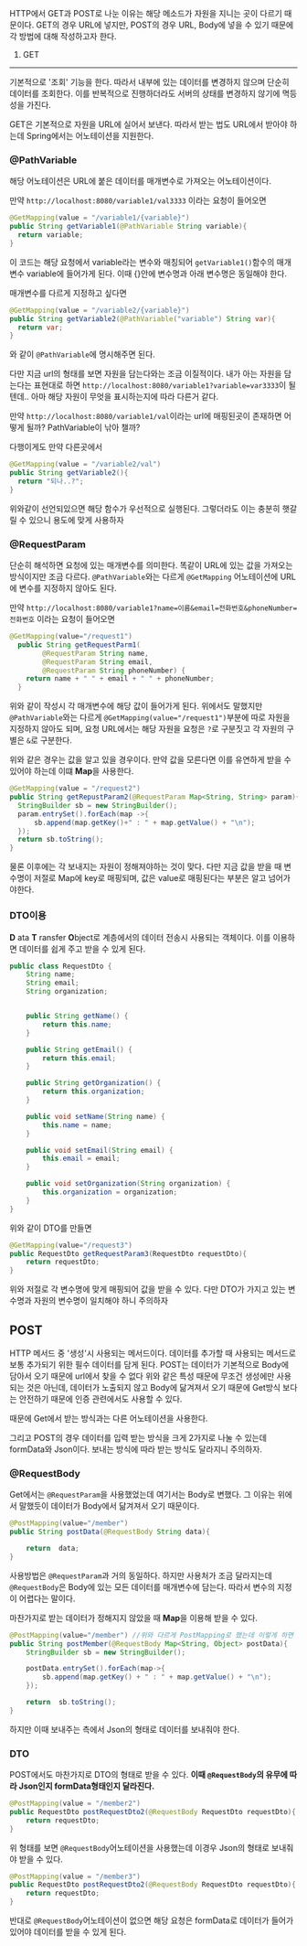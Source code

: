 HTTP에서 GET과 POST로 나눈 이유는 해당 메소드가 자원을 지니는 곳이 다르기 때문이다. GET의 경우 URL에 넣지만, POST의 경우 URL, Body에 넣을 수 있기 때문에 각 방법에 대해 작성하고자 한다.

1. GET
------

기본적으로 '조회' 기능을 한다. 따라서 내부에 있는 데이터를 변경하지 않으며 단순히 데이터를 조회한다. 이를 반복적으로 진행하더라도 서버의 상태를 변경하지 않기에 멱등성을 가진다.

GET은 기본적으로 자원을 URL에 실어서 보낸다. 따라서 받는 법도 URL에서 받아야 하는데 Spring에서는 어노테이션을 지원한다.

### @PathVariable

해당 어노테이션은 URL에 붙은 데이터를 매개변수로 가져오는 어노테이션이다.

만약 `http://localhost:8080/variable1/val3333` 이라는 요청이 들어오면

```java
@GetMapping(value = "/variable1/{variable}")
public String getVariable1(@PathVariable String variable){
  return variable;
}
```

이 코드는 해당 요청에서 variable라는 변수와 매칭되어 `getVariable1()`함수의 매개변수 variable에 들어가게 된다. 이때 {}안에 변수명과 아래 변수명은 동일해야 한다.

매개변수를 다르게 지정하고 싶다면

```java
@GetMapping(value = "/variable2/{variable}")
public String getVariable2(@PathVariable("variable") String var){
  return var;
}
```

와 같이 `@PathVariable`에 명시해주면 된다.

다만 지금 url의 형태를 보면 자원을 담는다와는 조금 이질적이다. 내가 아는 자원을 담는다는 표현대로 하면 `http://localhost:8080/variable1?variable=var3333`이 될텐데.. 아마 해당 자원이 무엇을 표시하는지에 따라 다른거 같다.

만약 `http://localhost:8080/variable1/val`이라는 url에 매핑된곳이 존재하면 어떻게 될까? PathVariable이 낚아 챌까?

다행이게도 만약 다른곳에서

```java
@GetMapping(value = "/variable2/val")
public String getVariable2(){
  return "되나..?";
}
```

위와같이 선언되있으면 해당 함수가 우선적으로 실행된다. 그렇더라도 이는 충분히 햇갈릴 수 있으니 용도에 맞게 사용하자

### @RequestParam

단순히 해석하면 요청에 있는 매개변수를 의미한다. 똑같이 URL에 있는 값을 가져오는 방식이지만 조금 다르다. `@PathVariable`와는 다르게 `@GetMapping` 어노테이션에 URL에 변수를 지정하지 않아도 된다.

만약 `http://localhost:8080/variable1?name=이름&email=전화번호&phoneNumber=전화번호` 이라는 요청이 들어오면

```java
@GetMapping(value="/request1")
  public String getRequestParm1(
        @RequestParam String name,
        @RequestParam String email,
        @RequestParam String phoneNumber) {
    return name + " " + email + " " + phoneNumber;
  }
```

위와 같이 작성시 각 매개변수에 해당 값이 들어가게 된다. 위에서도 말했지만 `@PathVariable`와는 다르게 `@GetMapping(value="/request1")`부분에 따로 자원을 지정하지 않아도 되며, 요청 URL에서는 해당 자원을 요청은 `?`로 구분짓고 각 자원의 구별은 `&`로 구분한다.

위와 같은 경우는 값을 알고 있을 경우이다. 만약 값을 모른다면 이를 유연하게 받을 수 있어야 하는데 이떄 **Map**을 사용한다.

```java
@GetMapping(value = "/request2")
public String getRepustParam2(@RequestParam Map<String, String> param){
  StringBuilder sb = new StringBuilder();
  param.entrySet().forEach(map ->{
      sb.append(map.getKey()+" : " + map.getValue() + "\n");
  });
  return sb.toString();
}
```

물론 이후에는 각 보내지는 자원이 정해져야하는 것이 맞다. 다만 지금 값을 받을 때 변수명이 저절로 Map에 key로 매핑되며, 값은 value로 매핑된다는 부분은 알고 넘어가야한다.

### DTO이용

**D** ata **T** ransfer **O**bject로 계층에서의 데이터 전송시 사용되는 객체이다. 이를 이용하면 데이터를 쉽게 주고 받을 수 있게 된다.

```java
public class RequestDto {
    String name;
    String email;
    String organization;


    public String getName() {
        return this.name;
    }

    public String getEmail() {
        return this.email;
    }

    public String getOrganization() {
        return this.organization;
    }

    public void setName(String name) {
        this.name = name;
    }

    public void setEmail(String email) {
        this.email = email;
    }

    public void setOrganization(String organization) {
        this.organization = organization;
    }
}
```

위와 같이 DTO를 만들면

```java
@GetMapping(value="/request3")
public RequestDto getRequestParam3(RequestDto requestDto){
    return requestDto;
}
```

위와 저절로 각 변수명에 맞게 매핑되어 값을 받을 수 있다. 다만 DTO가 가지고 있는 변수명과 자원의 변수명이 일치해야 하니 주의하자

POST
----

HTTP 메서드 중 '생성'시 사용되는 메서드이다. 데이터를 추가할 때 사용되는 메서드로 보통 추가되기 위한 필수 데이터를 담게 된다. POST는 데이터가 기본적으로 Body에 담아서 오기 때문에 url에서 찾을 수 없다 위와 같은 특성 때문에 무조건 생성에만 사용되는 것은 아닌데, 데이터가 노출되지 않고 Body에 닮겨져서 오기 때문에 Get방식 보다는 안전하기 때문에 인증 관련에서도 사용할 수 있다.

때문에 Get에서 받는 방식과는 다른 어노테이션을 사용한다.

그리고 POST의 경우 데이터를 입력 받는 방식을 크게 2가지로 나눌 수 있는데 formData와 Json이다. 보내는 방식에 따라 받는 방식도 달라지니 주의하자.

### @RequestBody

Get에서는 `@RequestParam`을 사용했었는데 여기서는 Body로 변했다. 그 이유는 위에서 말했듯이 데이터가 Body에서 닮겨져서 오기 때문이다.

```java
@PostMapping(value="/member")
public String postData(@RequestBody String data){

    return  data;
}
```

사용방법은 `@RequestParam`과 거의 동일하다. 하지만 사용처가 조금 달라지는데 `@RequestBody`은 Body에 있는 모든 데이터를 매개변수에 담는다. 따라서 변수의 지정이 어렵다는 말이다.

마찬가지로 받는 데이터가 정해지지 않았을 때 **Map**을 이용해 받을 수 있다.

```java
@PostMapping(value="/member") //위와 다르게 PostMapping로 했는데 이렇게 하면 method를 정의안해줘도 됨
public String postMember(@RequestBody Map<String, Object> postData){
    StringBuilder sb = new StringBuilder();

    postData.entrySet().forEach(map->{
        sb.append(map.getKey() + " : " + map.getValue() + "\n");
    });

    return  sb.toString();
}
```

하지만 이때 보내주는 측에서 Json의 형태로 데이터를 보내줘야 한다.

### DTO

POST에서도 마찬가지로 DTO의 형태로 받을 수 있다. **이때 `@RequestBody`의 유무에 따라 Json인지 formData형태인지 달라진다.**

```java
@PostMapping(value = "/member2")
public RequestDto postRequestDto2(@RequestBody RequestDto requestDto){
    return requestDto;
}
```

위 형태를 보면 `@RequestBody`어노테이션을 사용했는데 이경우 Json의 형태로 보내줘야 받을 수 있다.

```java
@PostMapping(value = "/member3")
public RequestDto postRequestDto2(@RequestBody RequestDto requestDto){
    return requestDto;
}
```

반대로 `@RequestBody`어노테이션이 없으면 해당 요청은 formData로 데이터가 들어가 있어야 데이터를 받을 수 있게 된다.
